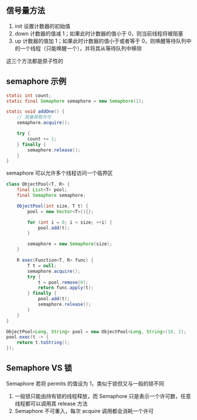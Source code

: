 ## 信号量方法
1. init 设置计数器的初始值
2. down 计数器的值减 1；如果此时计数器的值小于 0，则当前线程将被阻塞
3. up 计数器的值加 1；如果此时计数器的值小于或者等于 0，则唤醒等待队列中的一个线程（只能唤醒一个），并将其从等待队列中移除

这三个方法都是原子性的


## semaphore 示例
```java
static int count;
static final Semaphore semaphore = new Semaphore(1);

static void addOne() {
    // 阻塞获取许可
    semaphore.acquire();

    try {
        count += 1;
    } finally {
        semaphore.release();
    }
}
```

semaphore 可以允许多个线程访问一个临界区
```java
class ObjectPool<T, R> {
    final List<T> pool;
    final Semaphore semaphore;

    ObjectPool(int size, T t) {
        pool = new Vector<T>(){};

        for (int i = 0; i < size; ++i) {
            pool.add(t);
        }

        semaphore = new Semaphore(size);
    }

    R exec(Function<T, R> func) {
        T t = null;
        semaphore.acquire();
        try {
            t = pool.remove(0);
            return func.apply(t);
        } finally {
            pool.add(t);
            semaphore.release();
        }
    }
}

ObjectPool<Long, String> pool = new ObjectPool<Long, String>(10, 2);
pool.exec(t -> {
    return t.toString();
});
```


## Semaphore VS 锁
Semaphore 若将 permits 的值设为 1，类似于锁但又与一般的锁不同

1. 一般锁只能由持有锁的线程释放，而 Semaphore 只是表示一个许可数，任意线程都可以调用其 release 方法
2. Semaphore 不可重入，每次 acquire 调用都会消耗一个许可